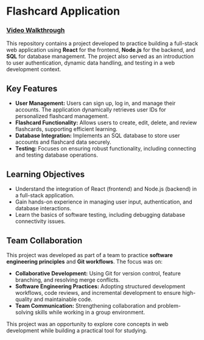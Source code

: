 # Flashcard Application
### [Video Walkthrough](https://youtu.be/PN8m_HE0cKs)

This repository contains a project developed to practice building a full-stack web application using **React** for the frontend, **Node.js** for the backend, and **SQL** for database management. The project also served as an introduction to user authentication, dynamic data handling, and testing in a web development context.

## Key Features

- **User Management:** Users can sign up, log in, and manage their accounts. The application dynamically retrieves user IDs for personalized flashcard management.
- **Flashcard Functionality:** Allows users to create, edit, delete, and review flashcards, supporting efficient learning.
- **Database Integration:** Implements an SQL database to store user accounts and flashcard data securely.
- **Testing:** Focuses on ensuring robust functionality, including connecting and testing database operations.

## Learning Objectives

- Understand the integration of React (frontend) and Node.js (backend) in a full-stack application.
- Gain hands-on experience in managing user input, authentication, and database interactions.
- Learn the basics of software testing, including debugging database connectivity issues.

## Team Collaboration

This project was developed as part of a team to practice **software engineering principles** and **Git workflows**. The focus was on:

- **Collaborative Development:** Using Git for version control, feature branching, and resolving merge conflicts.
- **Software Engineering Practices:** Adopting structured development workflows, code reviews, and incremental development to ensure high-quality and maintainable code.
- **Team Communication:** Strengthening collaboration and problem-solving skills while working in a group environment.

This project was an opportunity to explore core concepts in web development while building a practical tool for studying.
